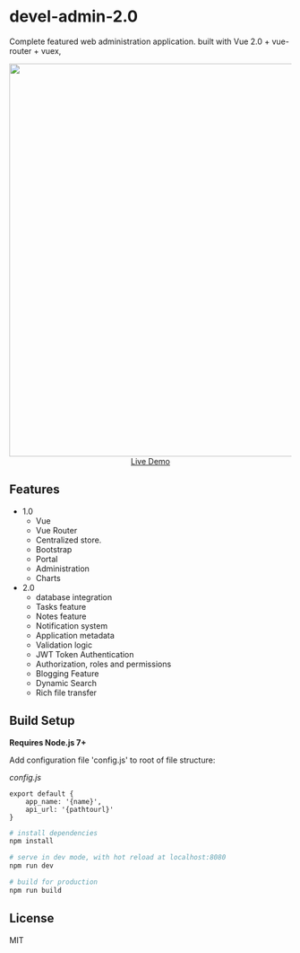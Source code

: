 # devel-admin-2.0

Complete featured web administration application. built with Vue 2.0 + vue-router + vuex, 

<p align="center">
  <a href="http://develadmin.nu/" target="_blank">
    <img src="https://i.imgur.com/oTH08NN.jpg" width="700px">
    <br>
    Live Demo
  </a>
</p>

## 

## Features

* 1.0
  * Vue
  * Vue Router
  * Centralized store.
  * Bootstrap
  * Portal
  * Administration
  * Charts
* 2.0
  * database integration
  * Tasks feature
  * Notes feature
  * Notification system
  * Application metadata
  * Validation logic
  * JWT Token Authentication 
  * Authorization, roles and permissions
  * Blogging Feature
  * Dynamic Search
  * Rich file transfer

 


## Build Setup

**Requires Node.js 7+**

Add configuration file 'config.js' to root of file structure:

*config.js*
```
export default {
    app_name: '{name}',
    api_url: '{pathtourl}'
}
```


``` bash
# install dependencies
npm install 

# serve in dev mode, with hot reload at localhost:8080
npm run dev

# build for production
npm run build
```

## License

MIT







